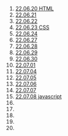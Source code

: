 01. [22.06.20 HTML](https://github.com/HiKim95/Gukbi/blob/main/HTML/220620.md)  
02. [22.06.21](https://github.com/HiKim95/Gukbi/blob/main/HTML/220621.md)  
03. [22.06.22](https://github.com/HiKim95/Gukbi/blob/main/HTML/220622.md)  
04. [22.06.23 CSS](https://github.com/HiKim95/Gukbi/blob/main/CSS/220623.md)  
05. [22.06.24](https://github.com/HiKim95/Gukbi/blob/main/CSS/220624.md)  
06. [22.06.27](https://github.com/HiKim95/Gukbi/blob/main/CSS/220627.md)  
07. [22.06.28](https://github.com/HiKim95/Gukbi/blob/main/CSS/220628.md)  
08. [22.06.29](https://github.com/HiKim95/Gukbi/blob/main/CSS/220629.md)  
09. [22.06.30](https://github.com/HiKim95/Gukbi/blob/main/CSS/220630.md)  
10. [22.07.01](https://github.com/HiKim95/Gukbi/blob/main/CSS/220701.md)
11. [22.07.04](https://github.com/HiKim95/Gukbi/blob/main/CSS/220704.md)  
12. [22.07.05](https://github.com/HiKim95/Gukbi/blob/main/CSS/220705.md)  
13. [22.07.06](https://github.com/HiKim95/Gukbi/blob/main/CSS/220706.md)  
14. [22.07.07](https://github.com/HiKim95/Gukbi/blob/main/CSS/220707.md)  
15. [22.07.08 javascript](https://github.com/HiKim95/Gukbi/blob/main/220708.md)  
16. []()  
17. []()  
18. []()  
19. []()  
20. []()  
 
